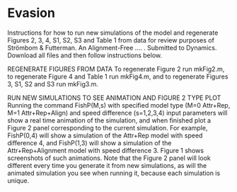 # Evasion
Instructions for how to run new simulations of the model and regenerate Figures 2, 3, 4, S1, S2, S3 and Table 1 from data for review purposes of Strömbom & Futterman. An Alignment-Free …. . Submitted to Dynamics. Download all files and then follow instructions below.

REGENERATE FIGURES FROM DATA
To regenerate Figure 2 run mkFig2.m, to regenerate Figure 4 and Table 1 run mkFig4.m, and to regenerate Figures 3, S1, S2 and S3 run mkFig3.m. 

RUN NEW SIMULATIONS TO SEE ANIMATION AND FIGURE 2 TYPE PLOT
Running the command FishP(M,s) with specified model type (M=0 Attr+Rep, M=1 Attr+Rep+Align) and speed difference (s=1,2,3,4) input parameters will show a real time animation of the simulation, and when finished plot a Figure 2 panel corresponding to the current simulation. For example, FishP(0,4) will show a simulation of the Attr+Rep model with speed difference 4, and FishP(1,3) will show a simulation of the Attr+Rep+Alignment model with speed difference 3. Figure 1 shows screenshots of such animations. Note that the Figure 2 panel will look different every time you generate it from new simulations, as will the animated simulation you see when running it, because each simulation is unique. 
